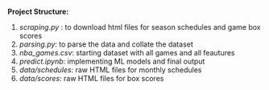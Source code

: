 **Project Structure:**
1. _scraping.py_ : to download html files for season schedules and game box scores
2. _parsing.py_: to parse the data and collate the dataset
3. _nba_games.csv_: starting dataset with all games and all feautures
4. _predict.ipynb_: implementing ML models and final output
5. _data/schedules_: raw HTML files for monthly schedules
6. _data/scores_: raw HTML files for box scores
